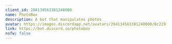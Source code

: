 ```yaml
---
client_id: 284134563381248000
name: PhotoBox
description: A bot that manipulates photos
avatar: https://images.discordapp.net/avatars/284134563381248000/8c22911fba3e16081c0c36e8d0089248.png
link: https://bot.discord.io/photobox
nsfw: false
---
```

